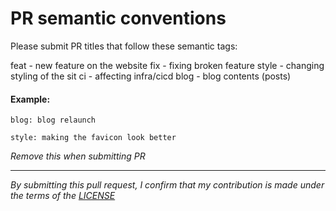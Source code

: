 # PR semantic conventions

Please submit PR titles that follow these semantic tags:

feat  - new feature on the website
fix - fixing broken feature
style - changing styling of the sit
ci - affecting infra/cicd 
blog - blog contents (posts)

#### Example:

`blog: blog relaunch`

`style: making the favicon look better`

*Remove this when submitting PR*

----

*By submitting this pull request, I confirm that my contribution is made under the terms of the [LICENSE]()*

